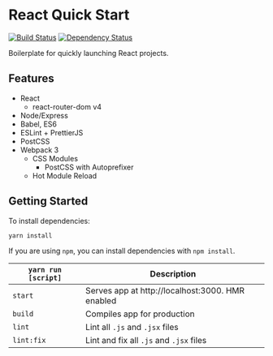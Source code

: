 # React Quick Start

[![Build Status](https://travis-ci.org/atsao/react-quick-start.svg?branch=master)](https://travis-ci.org/atsao/react-quick-start) [![Dependency Status](https://gemnasium.com/badges/github.com/atsao/react-quick-start.svg)](https://gemnasium.com/github.com/atsao/react-quick-start)

Boilerplate for quickly launching React projects.

## Features

* React
  * react-router-dom v4
* Node/Express
* Babel, ES6
* ESLint + PrettierJS
* PostCSS
* Webpack 3
  * CSS Modules
    * PostCSS with Autoprefixer
  * Hot Module Reload

## Getting Started

To install dependencies:

`yarn install`

If you are using `npm`, you can install dependencies with `npm install`.

| `yarn run [script]`  | Description   |
| -------------       |---------------|
| `start`             | Serves app at http://localhost:3000. HMR enabled |
| `build`             | Compiles app for production      |
| `lint`              | Lint all `.js` and `.jsx` files      |
| `lint:fix`          | Lint and fix all `.js` and `.jsx` files      |
